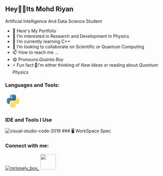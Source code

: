 ## Hey👋🏻Its Mohd Riyan

Artificial Intelligence And Data Science Student
- 🔭 Here's My Portfolio
- 👀 I’m interested in Research and Development In Physics
- 🌱 I’m currently learning C++
- 💞️ I’m looking to collaborate on Scientific or Quantum Computing
- 📫 How to reach me ...
- 😄 Pronouns:*Quanta Boy*
- ⚡ Fun fact:🚀I'm either thinking of *New Ideas* or reading about *Quantum Physics*

<h3 align="left">Languages and Tools:</h3>
<p align="left"> <a href="https://www.python.org" target="_blank" rel="noreferrer"> <img src="https://raw.githubusercontent.com/devicons/devicon/master/icons/python/python-original.svg" alt="python" width="50" height="50"/> </a> </p>

### IDE and Tools I Use
<img width="50" height="50" src="https://img.icons8.com/color/50/visual-studio-code-2019.png" alt="visual-studio-code-2019"/>
###  🖥️ WorkSpace Spec


<h3 align="left">Connect with me:</h3>
<p align="left">
<a href="https://instagram.com/mrlonely_boy_" target="blank"><img align="center" src="https://raw.githubusercontent.com/rahuldkjain/github-profile-readme-generator/master/src/images/icons/Social/instagram.svg" alt="mrlonely_boy_" height="30" width="40" /></a>
<img height ="50" width = "50" src ="https://img.shields.io/WhatsApp-25D366?style=for-the-badge&logo=whatsapp&logoColor=white"/>
</p>


